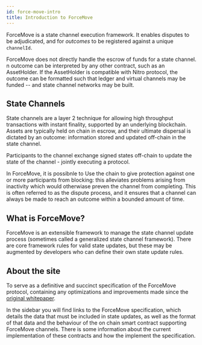 ```yaml
---
id: force-move-intro
title: Introduction to ForceMove
---
```


ForceMove is a state channel execution framework. It enables disputes to be adjudicated, and for _outcomes_ to be registered against a unique `channelId`.

ForceMove does not directly handle the escrow of funds for a state channel. n outcome can be interpreted by any other contract, such as an AssetHolder. If the AssetHolder is compatible with Nitro protocol, the outcome can be formatted such that ledger and virtual channels may be funded -- and state channel networks may be built.

## State Channels

State channels are a layer 2 technique for allowing high throughput transactions with instant finality, supported by an underlying blockchain.
Assets are typically held on chain in escrow, and their ultimate dispersal is dictated by an outcome: information stored and updated off-chain in the state channel.

Participants to the channel exchange signed states off-chain to update the state of the channel - jointly executing a protocol.

In ForceMove, it is possibnle to Use the chain to give protection against one or more participants from blocking: this alleviates problems arising from inactivity which would otherwiase preven the channel from completing. This is often referred to as the dispute process, and it ensures that a channel can always be made to reach an outcome within a bounded amount of time.

## What is ForceMove?

ForceMove is an extensible framework to manage the state channel update process (sometimes called a generalized state channel framework).
There are core framework rules for valid state updates, but these may be augmented by developers who can define their own state update rules.

## About the site

To serve as a definitive and succinct specification of the ForceMove protocol, containing any optimizations and improvements made since the [original whitepaper](https://magmo.com/force-move-games.pdf).

In the sidebar you will find links to the ForceMove specification, which details the data that must be included in state updates, as well as the format of that data and the behaviour of the on chain smart contract supporting ForceMove channels. There is some information about the current implementation of these contracts and how the implement the specification.
